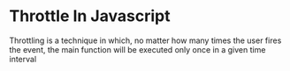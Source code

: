 # Throttle In Javascript
Throttling is a technique in which, no matter how many times the user fires the event, the main function will be executed only once in a given time interval


